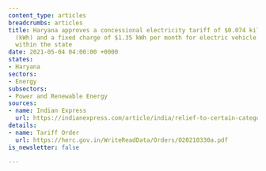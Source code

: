 ```yaml
---
content_type: articles
breadcrumbs: articles
title: Haryana approves a concessional electricity tariff of $0.074 kilowatt per hour
  (kWh) and a fixed charge of $1.35 kWh per month for electric vehicle charging stations
  within the state
date: 2021-05-04 04:00:00 +0000
states:
- Haryana
sectors:
- Energy
subsectors:
- Power and Renewable Energy
sources:
- name: Indian Express
  url: https://indianexpress.com/article/india/relief-to-certain-categories-no-power-tariff-hike-in-haryana-7291636/
details:
- name: Tariff Order
  url: https://herc.gov.in/WriteReadData/Orders/O20210330a.pdf
is_newsletter: false

---
```

